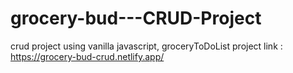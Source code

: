 # grocery-bud---CRUD-Project
crud project using vanilla javascript, groceryToDoList project
link : https://grocery-bud-crud.netlify.app/
